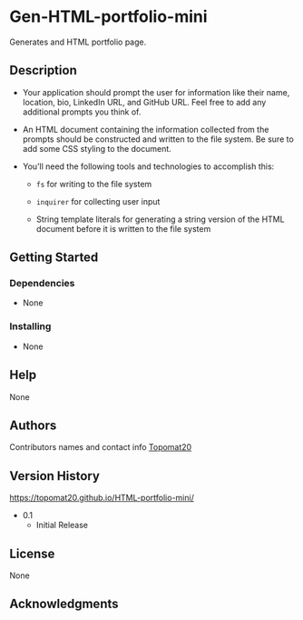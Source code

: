 # Gen-HTML-portfolio-mini
Generates and HTML portfolio page.
## Description
* Your application should prompt the user for information like their name, location, bio, LinkedIn URL, and GitHub URL. Feel free to add any additional prompts you think of.

* An HTML document containing the information collected from the prompts should be constructed and written to the file system. Be sure to add some CSS styling to the document.

* You’ll need the following tools and technologies to accomplish this:

  * `fs` for writing to the file system

  * `inquirer` for collecting user input

  * String template literals for generating a string version of the HTML document before it is written to the file system
## Getting Started
### Dependencies
* None
### Installing
* None
## Help
None
## Authors
Contributors names and contact info
[Topomat20](https://github.com/Topomat20)
## Version History
https://topomat20.github.io/HTML-portfolio-mini/
* 0.1
    * Initial Release
## License
None
## Acknowledgments